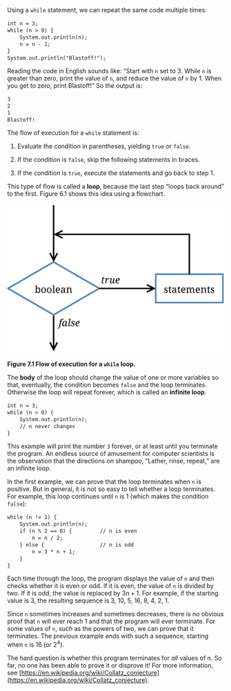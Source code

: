 Using a `while` statement, we can repeat the same code multiple times:

```code
int n = 3;
while (n > 0) {
    System.out.println(n);
    n = n - 1;
}
System.out.println("Blastoff!");
```

Reading the code in English sounds like: “Start with `n` set to 3.
While `n` is greater than zero, print the value of `n`, and reduce the value of `n` by 1.
When you get to zero, print Blastoff!”
So the output is:

```code
3
2
1
Blastoff!
```

The flow of execution for a `while` statement is:



1.  Evaluate the condition in parentheses, yielding `true` or `false`.

1.  If the condition is `false`, skip the following statements in braces.

1.  If the condition is `true`, execute the statements and go back to step 1.



This type of flow is called a **loop**, because the last step “loops back around” to the first.
Figure 6.1 shows this idea using a flowchart.

![Figure 7.1 Flow of execution for a `while` loop.](figs/while.jpg)

**Figure 7.1 Flow of execution for a `while` loop.**


The **body** of the loop should change the value of one or more variables so that, eventually, the condition becomes `false` and the loop terminates.
Otherwise the loop will repeat forever, which is called an **infinite loop**.

```code
int n = 3;
while (n > 0) {
    System.out.println(n);
    // n never changes
}
```

This example will print the number `3` forever, or at least until you terminate the program.
An endless source of amusement for computer scientists is the observation that the directions on shampoo, “Lather, rinse, repeat,” are an infinite loop.

In the first example, we can prove that the loop terminates when `n` is positive.
But in general, it is not so easy to tell whether a loop terminates.
For example, this loop continues until `n` is 1 (which makes the condition `false`):

```code
while (n != 1) {
    System.out.println(n);
    if (n % 2 == 0) {         // n is even
        n = n / 2;
    } else {                  // n is odd
        n = 3 * n + 1;
    }
}
```

Each time through the loop, the program displays the value of `n` and then checks whether it is even or odd.
If it is even, the value of `n` is divided by two.
If it is odd, the value is replaced by $3n+1$.
For example, if the starting value is 3, the resulting sequence is 3, 10, 5, 16, 8, 4, 2, 1.

Since `n` sometimes increases and sometimes decreases, there is no obvious proof that `n` will ever reach 1 and that the program will ever terminate.
For some values of `n`, such as the powers of two, we can prove that it terminates.
The previous example ends with such a sequence, starting when `n` is 16 (or $2^4$).

The hard question is whether this program terminates for *all* values of n.
So far, no one has been able to prove it *or* disprove it!
For more information, see [https://en.wikipedia.org/wiki/Collatz_conjecture](https://en.wikipedia.org/wiki/Collatz_conjecture).